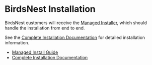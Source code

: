 # BirdsNest Installation

BirdsNest customers will receive the [Managed Installer](/documentation/install/managed.md), which should handle the installation from end to end.

See the [Complete Installation Documentation](/documentation/install/completeinstall.md) for detailed installation information.

* [Managed Install Guide](/documentation/install/managed.md)
* [Complete Installation Documentation](/documentation/install/completeinstall.md)
